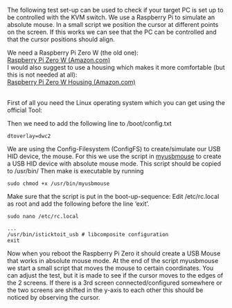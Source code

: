 The following test set-up can be used to check if your target PC is set up to be controlled with the KVM switch.
We use a Raspberry Pi to simulate an absolute mouse.
In a small script we position the cursor at different points on the screen.
If this works we can see that the PC can be controlled and that the cursor positions should align.

We need a Raspberry Pi Zero W (the old one):<br>
[Raspberry Pi Zero W (Amazon.com)](https://www.amazon.com/dp/B06XFZC3BX)<br>
I would also suggest to use a housing which makes it more comfortable (but this is not needed at all):<br>
[Raspberry Pi Zero W Housing (Amazon.com)](https://www.amazon.com/dp/B075FLGWJL)<br>
<br>

First of all you need the Linux operating system which you can get using the official Tool:

Then we need to add the following line to /boot/config.txt 
```
dtoverlay=dwc2
```

We are using the Config-Filesystem (ConfigFS) to create/simulate our USB HID device, the mouse.
For this we use the script in [myusbmouse](myusbmouse)
to create a USB HID device with absolute mouse mode.
This script should be copied to /usr/bin/
Then make is executable by running
```
sudo chmod +x /usr/bin/myusbmouse
```

Make sure that the script is put in the boot-up-sequence:
Edit /etc/rc.local as root and add the following  before the line ‘exit’.
```
sudo nano /etc/rc.local

...
/usr/bin/isticktoit_usb # libcomposite configuration
exit
```

Now when you reboot the Raspberry Pi Zero it should create a USB Mouse that works in absolute mouse mode.
At the end of the script myusbmouse we start a small script that moves the mouse to certain coordinates.
You can adjust the test, but it is made to see if the cursor moves to the edges of the 2 screens.
If there is a 3rd screen connected/configured somewhere or the two screens are shifted in the y-axis to each other this should be noticed by observing the cursor.
